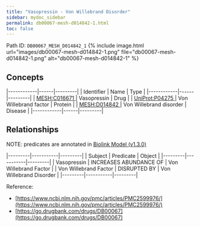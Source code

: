 ```yaml
---
title: "Vasopressin - Von Willebrand Disorder"
sidebar: mydoc_sidebar
permalink: db00067-mesh-d014842-1.html
toc: false 
---
```



Path ID: `DB00067_MESH_D014842_1`
{% include image.html url="images/db00067-mesh-d014842-1.png" file="db00067-mesh-d014842-1.png" alt="db00067-mesh-d014842-1" %}

## Concepts

|------------|------|---------|
| Identifier | Name | Type    |
|------------|------|---------|
| <a href="https://identifiers.org/MESH:C016671">MESH:C016671 </a> | Vasopressin | Drug |
| <a href="https://identifiers.org/UniProt:P04275">UniProt:P04275 </a> | Von Willebrand factor | Protein |
| <a href="https://identifiers.org/MESH:D014842">MESH:D014842 </a> | Von Willebrand disorder | Disease |
|------------|------|---------|

## Relationships


NOTE: predicates are annotated in <a href="https://github.com/biolink/biolink-model/releases/tag/v1.3.0">Biolink Model (v1.3.0)</a>

|---------|-----------|---------|
| Subject | Predicate | Object  |
|---------|-----------|---------|
| Vasopressin | INCREASES ABUNDANCE OF | Von Willebrand Factor |
| Von Willebrand Factor | DISRUPTED BY | Von Willebrand Disorder |
|---------|-----------|---------|

Reference: 
  - [https://www.ncbi.nlm.nih.gov/pmc/articles/PMC2599976/](https://www.ncbi.nlm.nih.gov/pmc/articles/PMC2599976/)
  - [https://go.drugbank.com/drugs/DB00067](https://go.drugbank.com/drugs/DB00067)
